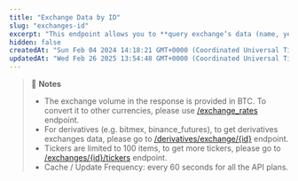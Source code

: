 ```yaml
---
title: "Exchange Data by ID"
slug: "exchanges-id"
excerpt: "This endpoint allows you to **query exchange’s data (name, year established, country, ...), exchange volume in BTC and top 100 tickers based on exchange’s ID**"
hidden: false
createdAt: "Sun Feb 04 2024 14:18:21 GMT+0000 (Coordinated Universal Time)"
updatedAt: "Wed Feb 26 2025 13:54:48 GMT+0000 (Coordinated Universal Time)"
---
```

> 📘 **Notes**
> 
> - The exchange volume in the response is provided in BTC. To convert it to other currencies, please use [/exchange_rates](/reference/exchange-rates) endpoint.
> - For derivatives (e.g. bitmex, binance_futures), to get derivatives exchanges data, please go to [/derivatives/exchange/{id}](/reference/derivatives-exchanges-id) endpoint.
> - Tickers are limited to 100 items, to get more tickers, please go to [/exchanges/{id}/tickers](/reference/exchanges-id-tickers) endpoint.
> - Cache / Update Frequency: every 60 seconds for all the API plans.
